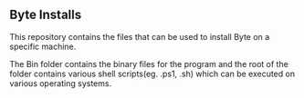 ## Byte Installs
This repository contains the files that can be used to install Byte on a specific machine.

The Bin folder contains the binary files for the program and the root of the folder contains various shell scripts(eg. .ps1, .sh) which can be executed on various operating systems.
